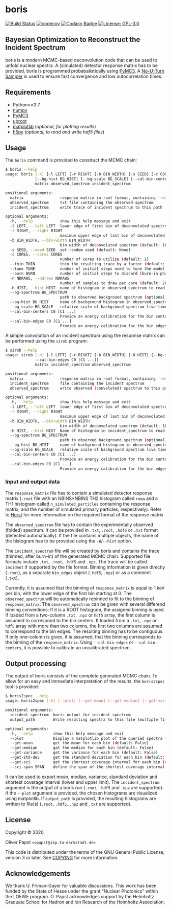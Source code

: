 # boris

[![Build Status](https://travis-ci.org/op3/boris.svg?branch=master)](https://travis-ci.org/op3/boris)
[![codecov](https://codecov.io/gh/op3/boris/branch/master/graph/badge.svg)](https://codecov.io/gh/op3/boris)
[![Codacy Badge](https://app.codacy.com/project/badge/Grade/19e37af38cc8449289b5e8abfb85f45b)](https://www.codacy.com/manual/op3/boris)
[![License: GPL-3.0](https://img.shields.io/github/license/op3/boris?color=blue)](COPYING)

## Bayesian Optimization to Reconstruct the Incident Spectrum

boris is a modern MCMC-based deconvolution code that can be used to unfold nuclear spectra.
A (simulated) detector response matrix has to be provided.
boris is programmed probabalistically using [PyMC3](https://docs.pymc.io/).
A [No-U-Turn Sampler](https://arxiv.org/abs/1111.4246) is used to ensure fast convergence and low autocorrelation times.

## Requirements

* Python>=3.7
* [numpy](https://numpy.org/)
* [PyMC3](https://docs.pymc.io/)
* [uproot](https://github.com/scikit-hep/uproot)
* [matplotlib](https://matplotlib.org/) (*optional, for plotting results*)
* [h5py](https://www.h5py.org/) (*optional, to read and write hdf5 files*)

## Usage

The `boris` command is provided to construct the MCMC chain:

```bash
$ boris --help
usage: boris [-h] [-l LEFT] [-r RIGHT] [-b BIN_WIDTH] [-s SEED] [-c CORES] [--thin THIN] [--tune TUNE] [--burn BURN] [-n NDRAWS] [-H HIST] [--bg-spectrum BG_SPECTRUM]
             [--bg-hist BG_HIST] [--bg-scale BG_SCALE] [--cal-bin-centers C0 [C1 ...] | --cal-bin-edges C0 [C1 ...]]
             matrix observed_spectrum incident_spectrum

positional arguments:
  matrix                response matrix in root format, containing 'rema' and 'n_simulated_particles' histograms
  observed_spectrum     txt file containing the observed spectrum
  incident_spectrum     write trace of incident spectrum to this path

optional arguments:
  -h, --help            show this help message and exit
  -l LEFT, --left LEFT  lower edge of first bin of deconvoluted spectrum (default: 0)
  -r RIGHT, --right RIGHT
                        maximum upper edge of last bin of deconvoluted spectrum (default: None)
  -b BIN_WIDTH, --bin-width BIN_WIDTH
                        bin width of deconvoluted spectrum (default: 10)
  -s SEED, --seed SEED  set random seed (default: None)
  -c CORES, --cores CORES
                        number of cores to utilize (default: 1)
  --thin THIN           thin the resulting trace by a factor (default: 1)
  --tune TUNE           number of initial steps used to tune the model (default: 1000)
  --burn BURN           number of initial steps to discard (burn-in phase) (default: 1000)
  -n NDRAWS, --ndraws NDRAWS
                        number of samples to draw per core (default: 2000)
  -H HIST, --hist HIST  name of histogram in observed_spectrum to read (optional) (default: None)
  --bg-spectrum BG_SPECTRUM
                        path to observed background spectrum (optional) (default: None)
  --bg-hist BG_HIST     name of background histogram in observed_spectrum or --bg-spectrum, if specified (optional) (default: None)
  --bg-scale BG_SCALE   relative scale of background spectrum live time to observed spectrum live time (optional) (default: 1.0)
  --cal-bin-centers C0 [C1 ...]
                        Provide an energy calibration for the bin centers of the observed spectrum, if bins are unknown (tv style calibration) (default: None)
  --cal-bin-edges C0 [C1 ...]
                        Provide an energy calibration for the bin edges of the observed spectrum, if bins are unknown (default: None)
```

A simple convolution of an incident spectrum using the response matrix can be performed using the `sirob` program:

```bash
$ sirob --help
usage: sirob [-h] [-l LEFT] [-r RIGHT] [-b BIN_WIDTH] [-H HIST] [--bg-spectrum BG_SPECTRUM] [--bg-hist BG_HIST] [--bg-scale BG_SCALE] [--cal-bin-centers C0 [C1 ...] |
             --cal-bin-edges C0 [C1 ...]]
             matrix incident_spectrum observed_spectrum

positional arguments:
  matrix                response matrix in root format, containing 'rema' and 'n_simulated_particles' histograms
  incident_spectrum     file containing the incident spectrum
  observed_spectrum     write observed (convoluted) spectrum to this path

optional arguments:
  -h, --help            show this help message and exit
  -l LEFT, --left LEFT  lower edge of first bin of deconvoluted spectrum (default: 0)
  -r RIGHT, --right RIGHT
                        maximum upper edge of last bin of deconvoluted spectrum (default: None)
  -b BIN_WIDTH, --bin-width BIN_WIDTH
                        bin width of deconvoluted spectrum (default: 10)
  -H HIST, --hist HIST  Name of histogram in incident_spectrum to read (optional) (default: None)
  --bg-spectrum BG_SPECTRUM
                        path to observed background spectrum (optional) (default: None)
  --bg-hist BG_HIST     name of background histogram in observed_spectrum or --bg-spectrum, if specified (optional) (default: None)
  --bg-scale BG_SCALE   relative scale of background spectrum live time to observed spectrum live time (optional) (default: 1.0)
  --cal-bin-centers C0 [C1 ...]
                        Provide an energy calibration for the bin centers of the incident spectrum, if bins are unknown (tv style calibration) (default: None)
  --cal-bin-edges C0 [C1 ...]
                        Provide an energy calibration for the bin edges of the incident spectrum, if bins are unknown (default: None)
```

### Input and output data

The `response_matrix` file has to contain a simulated detector response matrix
(`.root` file with an NBINS×NBINS TH2 histogram called `rema` and a TH1 histogram called `n_simulated_particles` containing the response matrix, and the number of simulated primary particles, respectively).
Refer to [Horst](https://github.com/uga-uga/Horst) for more information on the required format of the response matrix.

The `observed_spectrum` file has to contain the experimentally observed (folded) spectrum.
It can be provided in  `.txt`, `.root`, `.hdf5` or `.txt` format (detected automatically).
If the file contains multiple objects, the name of the histogram has to be provided using the `-H`/`--hist` option.

The `incident_spectrum` file will be created by boris and contains the trace (thinned, after burn-in) of the generated MCMC chain.
Supported file formats include `.txt`, `.root`, `.hdf5` and `.npz`.
The trace will be called `incident` if supported by the file format.
Binning information is given directly (`.root`), as a separate `bin_edges` object (`.hdf5`, `.npz`) or as a comment (`.txt`).

Currently, it is assumed that the binning of `response_matrix` is equal to 1 keV per bin, with the lower edge of the first bin starting at 0.
The `observed_spectrum` will be automatically rebinned to fit to the binning of `response_matrix`.
The `observed_spectrum` can be given with several differend binning conventions:
If it is a ROOT histogram, the assigned binning is used.
If loaded from a two-column `.txt`, `.npz` or `hdf5` array, the first column is assumed to correspond to the bin centers.
If loaded from a `.txt`, `.npz` or `hdf5` array with more than two columns, the first two columns are assumed to correspond to the bin edges.
The resulting binning has to be contiguous.
If only one-column is given, it is assumed, that the binning corresponds to the binning of the `response_matrix`.
Using `--cal-bin-edges` or `--cal-bin-centers`, it is possible to calibrate an uncalibrated spectrum.

## Output processing

The output of boris consists of the complete generated MCMC chain.
To allow for an easy and immediate interpretation of the results,
the `boris2spec` tool is provided:

```bash
$ boris2spec --help
usage: boris2spec [-h] [--plot] [--get-mean] [--get-median] [--get-variance] [--get-std-dev] [--get-sci] [--sci-span SPAN] incident_spectrum [output_path]

positional arguments:
  incident_spectrum  boris output for incident spectrum
  output_path        Write resulting spectra to this file (multiple files are created for each exported spectrum if txt format is used) (default: None)

optional arguments:
  -h, --help         show this help message and exit
  --plot             Display a matplotlib plot of the queried spectra (default: False)
  --get-mean         get the mean for each bin (default: False)
  --get-median       get the median for each bin (default: False)
  --get-variance     get the variance for each bin (default: False)
  --get-std-dev      get the standard deviation for each bin (default: False)
  --get-sci          get the shortest coverage interval for each bin (default: False)
  --sci-span SPAN    define the span of the shortest coverage interval (default: 0.682689492137086)
```

It can be used to export mean, median, variance, standard deviation and shortest coverage interval (lower and upper limit).
The `incident_spectrum` argument is the output of a boris run (`.root`, `.hdf5` and `.npz` are supported).
If the `--plot` argument is provided, the chosen histograms are visualized using matplotlib.
If `output_path` is provided, the resulting histograms are written to file(s) (`.root`, `.hdf5`, `.npz` and `.txt` are supported).

## License

Copyright © 2020

Oliver Papst `<opapst@ikp.tu-darmstadt.de>`

This code is distributed under the terms of the GNU General Public License, version 3 or later. See [COPYING](COPYING) for more information.

## Acknowledgements

We thank U. Friman-Gayer for valuable discussions.
This work has been funded by the State of Hesse under the grant “Nuclear Photonics” within the LOEWE program.
O. Papst acknowledges support by the Helmholtz Graduate School for Hadron and Ion Research of the Helmholtz Association.
